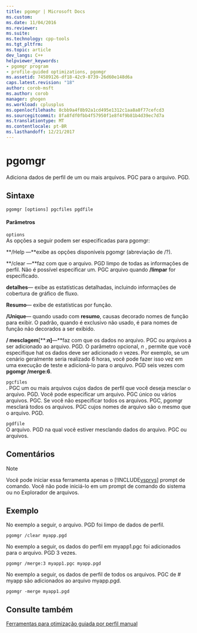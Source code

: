 ```yaml
---
title: pgomgr | Microsoft Docs
ms.custom: 
ms.date: 11/04/2016
ms.reviewer: 
ms.suite: 
ms.technology: cpp-tools
ms.tgt_pltfrm: 
ms.topic: article
dev_langs: C++
helpviewer_keywords:
- pgomgr program
- profile-guided optimizations, pgomgr
ms.assetid: 74589126-df18-42c9-8739-26d60e148d6a
caps.latest.revision: "18"
author: corob-msft
ms.author: corob
manager: ghogen
ms.workload: cplusplus
ms.openlocfilehash: 8cbb9a4f8b92a1cd495e1312c1aa8a8f77cefcd3
ms.sourcegitcommit: 8fa8fdf0fbb4f57950f1e8f4f9b81b4d39ec7d7a
ms.translationtype: MT
ms.contentlocale: pt-BR
ms.lasthandoff: 12/21/2017
---
```

# <a name="pgomgr"></a>pgomgr
Adiciona dados de perfil de um ou mais arquivos. PGC para o arquivo. PGD.  
  
## <a name="syntax"></a>Sintaxe  
  
```  
pgomgr [options] pgcfiles pgdfile  
```  
  
#### <a name="parameters"></a>Parâmetros  
 `options`  
 As opções a seguir podem ser especificadas para pgomgr:  
  
 **/Help —**exibe as opções disponíveis pgomgr (abreviação de /?).  
  
 **/clear —**faz com que o arquivo. PGD limpo de todas as informações de perfil. Não é possível especificar um. PGC arquivo quando **/limpar** for especificado.  
  
 **detalhes**— exibe as estatísticas detalhadas, incluindo informações de cobertura de gráfico de fluxo.  
  
 **Resumo**— exibe de estatísticas por função.  
  
 **/Unique**— quando usado com **resumo**, causas decorado nomes de função para exibir.  O padrão, quando é exclusivo não usado, é para nomes de função não decorados a ser exibido.  
  
 **/ mesclagem**[**:***n*]**—**faz com que os dados no arquivo. PGC ou arquivos a ser adicionado ao arquivo. PGD.  O parâmetro opcional,  *n* , permite que você especifique hat os dados deve ser adicionado  *n*  vezes.  Por exemplo, se um cenário geralmente seria realizado 6 horas, você pode fazer isso vez em uma execução de teste e adicioná-lo para o arquivo. PGD seis vezes com **pgomgr /merge:6**.  
  
 `pgcfiles`  
 . PGC um ou mais arquivos cujos dados de perfil que você deseja mesclar o arquivo. PGD. Você pode especificar um arquivo. PGC único ou vários arquivos. PGC. Se você não especificar todos os arquivos. PGC, pgomgr mesclará todos os arquivos. PGC cujos nomes de arquivo são o mesmo que o arquivo. PGD.  
  
 `pgdfile`  
 O arquivo. PGD na qual você estiver mesclando dados do arquivo. PGC ou arquivos.  
  
## <a name="remarks"></a>Comentários  
  
> [!NOTE]
>  Você pode iniciar essa ferramenta apenas o [!INCLUDE[vsprvs](../../assembler/masm/includes/vsprvs_md.md)] prompt de comando. Você não pode iniciá-lo em um prompt de comando do sistema ou no Explorador de arquivos.  
  
## <a name="example"></a>Exemplo  
 No exemplo a seguir, o arquivo. PGD foi limpo de dados de perfil.  
  
```  
pgomgr /clear myapp.pgd  
```  
  
 No exemplo a seguir, os dados do perfil em myapp1.pgc foi adicionados para o arquivo. PGD 3 vezes.  
  
```  
pgomgr /merge:3 myapp1.pgc myapp.pgd  
```  
  
 No exemplo a seguir, os dados de perfil de todos os arquivos. PGC de # myapp são adicionados ao arquivo myapp.pgd.  
  
```  
pgomgr -merge myapp1.pgd  
```  
  
## <a name="see-also"></a>Consulte também  
 [Ferramentas para otimização guiada por perfil manual](../../build/reference/tools-for-manual-profile-guided-optimization.md)